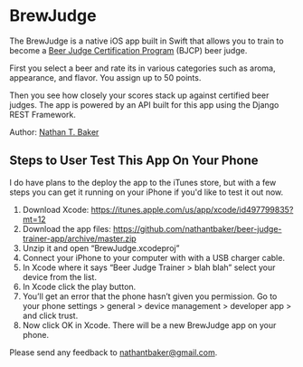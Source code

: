 # BrewJudge #

The BrewJudge is a native iOS app built in Swift that allows you to train to become a [Beer Judge Certification Program](http://www.bjcp.org/) (BJCP) beer judge.

First you select a beer and rate its in various categories such as aroma, appearance, and flavor. You assign up to 50 points.

Then you see how closely your scores stack up against certified beer judges. The app is powered by an API built for this app using the Django REST Framework.

Author: [Nathan T. Baker](http://nathantbaker.com/)

## Steps to User Test This App On Your Phone ##

I do have plans to the deploy the app to the iTunes store, but with a few steps you can get it running on your iPhone if you'd like to test it out now.

1. Download Xcode: https://itunes.apple.com/us/app/xcode/id497799835?mt=12
1. Download the app files: https://github.com/nathantbaker/beer-judge-trainer-app/archive/master.zip
1. Unzip it and open “BrewJudge.xcodeproj”
1. Connect your iPhone to your computer with with a USB charger cable.
1. In Xcode where it says “Beer Judge Trainer > blah blah” select your device from the list.
1. In Xcode click the play button.
1. You’ll get an error that the phone hasn’t given you permission. Go to your phone settings > general  > device management > developer app > and click trust.
1. Now click OK in Xcode. There will be a new BrewJudge app on your phone.

Please send any feedback to nathantbaker@gmail.com.
